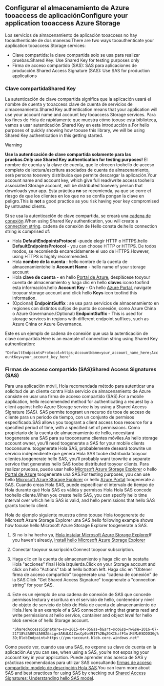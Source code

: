 ## <a name="configure-your-application-tooaccess-azure-storage"></a><span data-ttu-id="e332f-101">Configurar el almacenamiento de Azure tooaccess de aplicación</span><span class="sxs-lookup"><span data-stu-id="e332f-101">Configure your application tooaccess Azure Storage</span></span>
<span data-ttu-id="e332f-102">Los servicios de almacenamiento de aplicación tooaccess no hay tooauthenticate de dos maneras:</span><span class="sxs-lookup"><span data-stu-id="e332f-102">There are two ways tooauthenticate your application tooaccess Storage services:</span></span>

* <span data-ttu-id="e332f-103">Clave compartida: la clave compartida solo se usa para realizar pruebas.</span><span class="sxs-lookup"><span data-stu-id="e332f-103">Shared Key: Use Shared Key for testing purposes only</span></span>
* <span data-ttu-id="e332f-104">Firma de acceso compartido (SAS): SAS para aplicaciones de producción.</span><span class="sxs-lookup"><span data-stu-id="e332f-104">Shared Access Signature (SAS): Use SAS for production applications</span></span>

### <a name="shared-key"></a><span data-ttu-id="e332f-105">Clave compartida</span><span class="sxs-lookup"><span data-stu-id="e332f-105">Shared Key</span></span>
<span data-ttu-id="e332f-106">La autenticación de clave compartida significa que la aplicación usará el nombre de cuenta y tooaccess clave de cuenta de servicios de almacenamiento.</span><span class="sxs-lookup"><span data-stu-id="e332f-106">Shared Key authentication means that your application will use your account name and account key tooaccess Storage services.</span></span> <span data-ttu-id="e332f-107">Para los fines de Hola de rápidamente que muestra cómo toouse esta biblioteca, vamos a usar autenticación Shared Key en esta introducción a.</span><span class="sxs-lookup"><span data-stu-id="e332f-107">For hello purposes of quickly showing how toouse this library, we will be using Shared Key authentication in this getting started.</span></span>

> [!WARNING] 
> <span data-ttu-id="e332f-108">**Use la autenticación de clave compartida solamente para las pruebas.**</span><span class="sxs-lookup"><span data-stu-id="e332f-108">**Only use Shared Key authentication for testing purposes!**</span></span> <span data-ttu-id="e332f-109">El nombre de cuenta y la clave de cuenta, que le ofrecen toohello de acceso completo de lectura/escritura asociados de cuenta de almacenamiento, será persona tooevery distribuida que permite descargar la aplicación.</span><span class="sxs-lookup"><span data-stu-id="e332f-109">Your account name and account key, which give full read/write access toohello associated Storage account, will be distributed tooevery person that downloads your app.</span></span> <span data-ttu-id="e332f-110">Esta práctica **no** se recomienda, ya que se corre el riesgo de que los clientes en los que no se confía pongan la clave en peligro.</span><span class="sxs-lookup"><span data-stu-id="e332f-110">This is **not** a good practice as you risk having your key compromised by untrusted clients.</span></span>
> 
> 

<span data-ttu-id="e332f-111">Si se usa la autenticación de clave compartida, se creará una [cadena de conexión](../articles/storage/common/storage-configure-connection-string.md).</span><span class="sxs-lookup"><span data-stu-id="e332f-111">When using Shared Key authentication, you will create a [connection string](../articles/storage/common/storage-configure-connection-string.md).</span></span> <span data-ttu-id="e332f-112">cadena de conexión de Hello consta de:</span><span class="sxs-lookup"><span data-stu-id="e332f-112">hello connection string is comprised of:</span></span>  

* <span data-ttu-id="e332f-113">Hola **DefaultEndpointsProtocol** -puede elegir HTTP o HTTPS.</span><span class="sxs-lookup"><span data-stu-id="e332f-113">hello **DefaultEndpointsProtocol** - you can choose HTTP or HTTPS.</span></span> <span data-ttu-id="e332f-114">De todos modos, se recomienda encarecidamente el uso de HTTPS.</span><span class="sxs-lookup"><span data-stu-id="e332f-114">However, using HTTPS is highly recommended.</span></span>
* <span data-ttu-id="e332f-115">Hola **nombre de la cuenta** : hello nombre de la cuenta de almacenamiento</span><span class="sxs-lookup"><span data-stu-id="e332f-115">hello **Account Name** - hello name of your storage account</span></span>
* <span data-ttu-id="e332f-116">Hola **clave de cuenta** - en hello [Portal de Azure](https://portal.azure.com), desplácese tooyour cuenta de almacenamiento y haga clic en hello **claves** icono toofind esta información.</span><span class="sxs-lookup"><span data-stu-id="e332f-116">hello **Account Key** - On hello [Azure Portal](https://portal.azure.com), navigate tooyour storage account and click hello **Keys** icon toofind this information.</span></span>
* <span data-ttu-id="e332f-117">(Opcional) **EndpointSuffix** : se usa para servicios de almacenamiento en regiones con distintos sufijos de punto de conexión, como Azure China o Azure Governance.</span><span class="sxs-lookup"><span data-stu-id="e332f-117">(Optional) **EndpointSuffix** - This is used for storage services in regions with different endpoint suffixes, such as Azure China or Azure Governance.</span></span>

<span data-ttu-id="e332f-118">Este es un ejemplo de cadena de conexión que usa la autenticación de clave compartida.</span><span class="sxs-lookup"><span data-stu-id="e332f-118">Here is an example of connection string using Shared Key authentication:</span></span>

`"DefaultEndpointsProtocol=https;AccountName=your_account_name_here;AccountKey=your_account_key_here"`

### <a name="shared-access-signatures-sas"></a><span data-ttu-id="e332f-119">Firmas de acceso compartido (SAS)</span><span class="sxs-lookup"><span data-stu-id="e332f-119">Shared Access Signatures (SAS)</span></span>
<span data-ttu-id="e332f-120">Para una aplicación móvil, Hola recomendada método para autenticar una solicitud de un cliente contra Hola servicio de almacenamiento de Azure consiste en usar una firma de acceso compartido (SAS).</span><span class="sxs-lookup"><span data-stu-id="e332f-120">For a mobile application, hello recommended method for authenticating a request by a client against hello Azure Storage service is by using a Shared Access Signature (SAS).</span></span> <span data-ttu-id="e332f-121">SAS permite toogrant un recurso de tooa de acceso de cliente para un periodo de tiempo, con un conjunto de permisos especificado.</span><span class="sxs-lookup"><span data-stu-id="e332f-121">SAS allows you toogrant a client access tooa resource for a specified period of time, with a specified set of permissions.</span></span>
<span data-ttu-id="e332f-122">Como propietario de la cuenta de almacenamiento de hello, necesitará toogenerate una SAS para su tooconsume clientes móviles.</span><span class="sxs-lookup"><span data-stu-id="e332f-122">As hello storage account owner, you'll need toogenerate a SAS for your mobile clients tooconsume.</span></span> <span data-ttu-id="e332f-123">toogenerate Hola SAS, probablemente deseará toowrite un servicio independiente que genera Hola SAS toobe distribuida tooyour clientes.</span><span class="sxs-lookup"><span data-stu-id="e332f-123">toogenerate hello SAS, you'll probably want toowrite a separate service that generates hello SAS toobe distributed tooyour clients.</span></span> <span data-ttu-id="e332f-124">Para realizar pruebas, puede usar hello [Microsoft Azure Storage Explorer](http://storageexplorer.com) o hello [Portal de Azure](https://portal.azure.com) toogenerate una SAS.</span><span class="sxs-lookup"><span data-stu-id="e332f-124">For testing purposes, you can use hello [Microsoft Azure Storage Explorer](http://storageexplorer.com) or hello [Azure Portal](https://portal.azure.com) toogenerate a SAS.</span></span> <span data-ttu-id="e332f-125">Cuando creas Hola SAS, puede especificar el intervalo de tiempo de Hola durante qué Hola SAS es válida y permisos Hola Hola SAS concede toohello cliente.</span><span class="sxs-lookup"><span data-stu-id="e332f-125">When you create hello SAS, you can specify hello time interval over which hello SAS is valid, and hello permissions that hello SAS grants toohello client.</span></span>

<span data-ttu-id="e332f-126">Hola de ejemplo siguiente muestra cómo toouse Hola toogenerate de Microsoft Azure Storage Explorer una SAS.</span><span class="sxs-lookup"><span data-stu-id="e332f-126">hello following example shows how toouse hello Microsoft Azure Storage Explorer toogenerate a SAS.</span></span>

1. <span data-ttu-id="e332f-127">Si no lo ha hecho ya, [Hola instalar Microsoft Azure Storage Explorer](http://storageexplorer.com)</span><span class="sxs-lookup"><span data-stu-id="e332f-127">If you haven't already, [Install hello Microsoft Azure Storage Explorer](http://storageexplorer.com)</span></span>
2. <span data-ttu-id="e332f-128">Conectar tooyour suscripción.</span><span class="sxs-lookup"><span data-stu-id="e332f-128">Connect tooyour subscription.</span></span>
3. <span data-ttu-id="e332f-129">Haga clic en la cuenta de almacenamiento y haga clic en la pestaña Hola "acciones" final Hola izquierda.</span><span class="sxs-lookup"><span data-stu-id="e332f-129">Click on your Storage account and click on hello "Actions" tab at hello bottom left.</span></span> <span data-ttu-id="e332f-130">Haga clic en "Obtener firma de acceso compartido" toogenerate una "cadena de conexión" de la SAS.</span><span class="sxs-lookup"><span data-stu-id="e332f-130">Click "Get Shared Access Signature" toogenerate a "connection string" for your SAS.</span></span>
4. <span data-ttu-id="e332f-131">Este es un ejemplo de una cadena de conexión de SAS que concede permisos lectura y escritura en el servicio de hello, contenedor y nivel de objeto de servicio de blob de Hola de cuenta de almacenamiento de Hola.</span><span class="sxs-lookup"><span data-stu-id="e332f-131">Here is an example of a SAS connection string that grants read and write permissions at hello service, container and object level for hello blob service of hello Storage account.</span></span>
   
   `"SharedAccessSignature=sv=2015-04-05&ss=b&srt=sco&sp=rw&se=2016-07-21T18%3A00%3A00Z&sig=3ABdLOJZosCp0o491T%2BqZGKIhafF1nlM3MzESDDD3Gg%3D;BlobEndpoint=https://youraccount.blob.core.windows.net"`

<span data-ttu-id="e332f-132">Como puede ver, cuando usa una SAS, no expone su clave de cuenta en la aplicación.</span><span class="sxs-lookup"><span data-stu-id="e332f-132">As you can see, when using a SAS, you’re not exposing your account key in your application.</span></span> <span data-ttu-id="e332f-133">Puede aprender más acerca de SAS y prácticas recomendadas para utilizar SAS consultando [firmas de acceso compartido: modelo de descripción Hola SAS](../articles/storage/common/storage-dotnet-shared-access-signature-part-1.md).</span><span class="sxs-lookup"><span data-stu-id="e332f-133">You can learn more about SAS and best practices for using SAS by checking out [Shared Access Signatures: Understanding hello SAS model](../articles/storage/common/storage-dotnet-shared-access-signature-part-1.md).</span></span>

